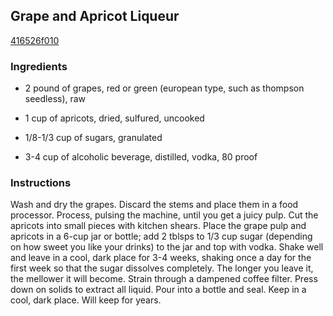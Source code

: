 ## Grape and Apricot Liqueur

[416526f010](http://www.food.com/recipe/grape-and-apricot-liqueur-65671)

### Ingredients

 - 2 pound of grapes, red or green (european type, such as thompson seedless), raw

 - 1 cup of apricots, dried, sulfured, uncooked

 - 1/8-1/3 cup of sugars, granulated

 - 3-4 cup of alcoholic beverage, distilled, vodka, 80 proof

### Instructions

Wash and dry the grapes. Discard the stems and place them in a food processor. Process, pulsing the machine, until you get a juicy pulp. Cut the apricots into small pieces with kitchen shears. Place the grape pulp and apricots in a 6-cup jar or bottle; add 2 tblsps to 1/3 cup sugar (depending on how sweet you like your drinks) to the jar and top with vodka. Shake well and leave in a cool, dark place for 3-4 weeks, shaking once a day for the first week so that the sugar dissolves completely. The longer you leave it, the mellower it will become. Strain through a dampened coffee filter. Press down on solids to extract all liquid. Pour into a bottle and seal. Keep in a cool, dark place. Will keep for years.